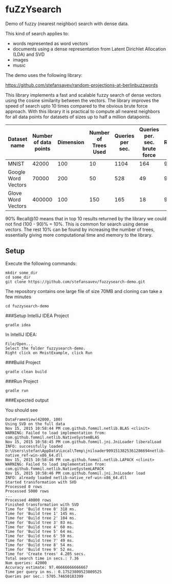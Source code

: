 # fuZzYsearch

Demo of fuzzy (nearest neighbor) search with dense data.

This kind of search applies to:

* words represented as word vectors
* documents using a dense representation from Latent Dirichlet Allocation (LDA) and SVD
* images
* music


The demo uses the following library:

https://github.com/stefansavev/random-projections-at-berlinbuzzwords

This library implements a fast and scalable fuzzy search of dense vectors using the cosine similarity
 between the vectors. The library improves the speed of search upto 10 times compared to the
obvious brute force approach. With this library it is practical to compute all nearest neighbors
for all data points for datasets of sizes up to half a million datapoints.

| Dataset name           | Number of data points |  Dimension | Number of Trees Used | Queries per sec. | Queries per. sec. brute force | Recall@10|
| ---------------------- | --------------------- | -----------| ---------------------| -----------------|-------------------------------|-----------
| MNIST                  | 42000                 |  100       | 10                   | 1104             | 164                           | 91.5%    |
| Google Word Vectors    | 70000                 |  200       | 50                   | 528              | 49                            | 91.0%    |
| Glove Word Vectors     | 400000                |  100       | 150                  | 165              | 18                            | 90.9%    |

90% Recall@10 means that in top 10 results returned by the library we could not find (100 - 90)% = 10%. This is common for search using
dense vectors. The rest 10% can be found by increasing the number of trees, essentially giving more computational time and memory to the library.

## Setup

Execute the following commands:

```
mkdir some_dir
cd some_dir
git clone https://github.com/stefansavev/fuzzysearch-demo.git
```

The repository contains one large file of size 70MB and
cloning can take a few minutes

```
cd fuzzysearch-demo
```

###Setup IntelliJ IDEA Project

```
gradle idea
```

In IntelliJ IDEA:
```
File/Open...
Select the folder fuzzysearch-demo.
Right click on MnistExample, click Run
```

###Build Project

```
gradle clean build
```

###Run Project

```
gradle run
```

###Expected output

You should see

```
DataFrameView(42000, 100)
Using SVD on the full data
Nov 15, 2015 10:58:44 PM com.github.fommil.netlib.BLAS <clinit>
WARNING: Failed to load implementation from: com.github.fommil.netlib.NativeSystemBLAS
Nov 15, 2015 10:58:45 PM com.github.fommil.jni.JniLoader liberalLoad
INFO: successfully loaded D:\Users\stefan\AppData\Local\Temp\jniloader9091513825361286694netlib-native_ref-win-x86_64.dll
Nov 15, 2015 10:58:46 PM com.github.fommil.netlib.LAPACK <clinit>
WARNING: Failed to load implementation from: com.github.fommil.netlib.NativeSystemLAPACK
Nov 15, 2015 10:58:46 PM com.github.fommil.jni.JniLoader load
INFO: already loaded netlib-native_ref-win-x86_64.dll
Started transformation with SVD
Processed 0 rows
Processed 5000 rows
...
Processed 40000 rows
Finished transformation with SVD
Time for 'Build tree 0' 318 ms.
Time for 'Build tree 1' 145 ms.
Time for 'Build tree 2' 104 ms.
Time for 'Build tree 3' 83 ms.
Time for 'Build tree 4' 60 ms.
Time for 'Build tree 5' 64 ms.
Time for 'Build tree 6' 59 ms.
Time for 'Build tree 7' 49 ms.
Time for 'Build tree 8' 54 ms.
Time for 'Build tree 9' 52 ms.
Time for 'Create trees' 4.205 secs.
Total search time in secs.: 7.36
Num queries: 42000
Accuracy estimate: 97.46666666666667
Time per query in ms.: 0.17523809523809525
Queries per sec.: 5705.74650183399
```